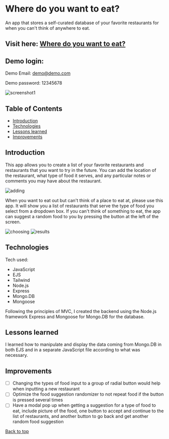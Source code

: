 # Where do you want to eat?
An app that stores a self-curated database of your favorite restaurants for when you can't think of anywhere to eat.

## Visit here: [Where do you want to eat?](https://where-do-you-want-to-eat.cyclic.app/)
## Demo login:
Demo Email: demo@demo.com

Demo password: 12345678

![screenshot1](https://res.cloudinary.com/dslxa2yhi/image/upload/v1682059994/portfolioReadmeScreenshots/wdywtescreen_e5lepz.png)

## Table of Contents
* [Introduction](#introduction)
* [Technologies](#technologies)
* [Lessons learned](#lessons-learned)
* [Improvements](#improvements)

## Introduction

This app allows you to create a list of your favorite restaurants and restaurants that you want to try in the future. You can add the location of the restaurant, what type of food it serves, and any particular notes or comments you may have about the restaurant.

![adding](https://res.cloudinary.com/dslxa2yhi/image/upload/v1682060136/portfolioReadmeScreenshots/wdywtescreen2_svtxog.png)

When you want to eat out but can't think of a place to eat at, please use this app. It will show you a list of restaurants that serve the type of food you select from a dropdown box. If you can't think of something to eat, the app can suggest a random food to you by pressing the button at the left of the screen.

![choosing](https://res.cloudinary.com/dslxa2yhi/image/upload/v1682060273/portfolioReadmeScreenshots/wdywtescreen3_gnuc5v.png)
![results](https://res.cloudinary.com/dslxa2yhi/image/upload/v1682060401/portfolioReadmeScreenshots/wdywtescreen4_pqyrqb.png)


## Technologies
Tech used: 
* JavaScript
* EJS
* Tailwind
* Node.js
* Express
* Mongo.DB
* Mongoose

Following the principles of MVC, I created the backend using the Node.js framework Express and Mongoose for Mongo.DB for the database.

## Lessons learned
I learned how to manipulate and display the data coming from Mongo.DB in both EJS and in a separate JavaScript file according to what was necessary.

## Improvements
- [ ] Changing the types of food input to a group of radial button would help when inputting a new restaurant
- [ ] Optimize the food suggestion randomizer to not repeat food if the button is pressed several times
- [ ] Have a modal pop up when getting a suggestion for a type of food to eat, include picture of the food, one button to accept and continue to the list of restaurants, and another button to go back and get another random food suggestion

[Back to top](#where-do-you-want-to-eat)